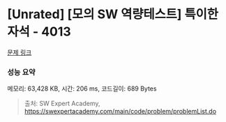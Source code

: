 # [Unrated] [모의 SW 역량테스트] 특이한 자석 - 4013 

[문제 링크](https://swexpertacademy.com/main/code/problem/problemDetail.do?contestProbId=AWIeV9sKkcoDFAVH) 

### 성능 요약

메모리: 63,428 KB, 시간: 206 ms, 코드길이: 689 Bytes



> 출처: SW Expert Academy, https://swexpertacademy.com/main/code/problem/problemList.do